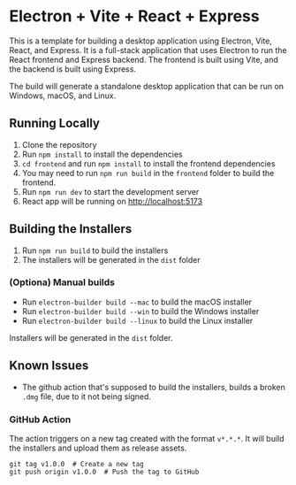 # Electron + Vite + React + Express

This is a template for building a desktop application using Electron, Vite, React, and Express. It is a full-stack application that uses Electron to run the React frontend and Express backend. The frontend is built using Vite, and the backend is built using Express.

The build will generate a standalone desktop application that can be run on Windows, macOS, and Linux.

## Running Locally

1. Clone the repository
2. Run `npm install` to install the dependencies
3. `cd frontend` and run `npm install` to install the frontend dependencies
4. You may need to run `npm run build` in the `frontend` folder to build the frontend.
5. Run `npm run dev` to start the development server
6. React app will be running on [http://localhost:5173](http://localhost:5173)

## Building the Installers

1. Run `npm run build` to build the installers
2. The installers will be generated in the `dist` folder

### (Optiona) Manual builds

- Run `electron-builder build --mac` to build the macOS installer
- Run `electron-builder build --win` to build the Windows installer
- Run `electron-builder build --linux` to build the Linux installer

Installers will be generated in the `dist` folder.

## Known Issues

- The github action that's supposed to build the installers, builds a broken `.dmg` file, due to it not being signed.

### GitHub Action

The action triggers on a new tag created with the format `v*.*.*`. It will build the installers and upload them as release assets.

```
git tag v1.0.0  # Create a new tag
git push origin v1.0.0  # Push the tag to GitHub
```
